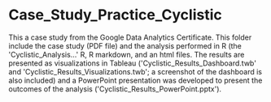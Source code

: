 # Case_Study_Practice_Cyclistic
This a case study from the Google Data Analytics Certificate. This folder include the case study (PDF file) and the analysis performed in R (the 'Cyclistic_Analysis...' R, R markdown, and an html files. The results are presented as visualizations in Tableau ('Cyclistic_Results_Dashboard.twb' and 'Cyclistic_Results_Visualizations.twb'; a screenshot of the dashboard is also included) and a PowerPoint presentation was developed to present the outcomes of the analysis ('Cyclistic_Results_PowerPoint.pptx'). 
